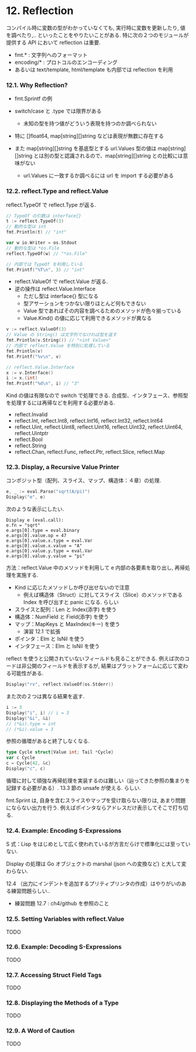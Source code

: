 # 12. Reflection
コンパイル時に変数の型がわかっていなくても, 実行時に変数を更新したり, 値を調べたり,.. といったことをやりたいことがある.
特に次の２つのモジュールが提供する API において reflection は重要.

- fmt.* : 文字列へのフォーマット
- encoding/* : プロトコルのエンコーディング
- あるいは text/template, html/template も内部では reflection を利用

### 12.1. Why Reflection?

- fmt.Sprintf の例
- switch/case と .type では限界がある
  - 未知の型を持つ値がどういう表現を持つのか調べられない

- 特に []float64, map[string][]string などは表現が無数に存在する
- また map[string][]string を基底型とする url.Values 型の値は map[string][]string とは別の型と認識されるので、map[string][]string との比較には意味がない
    - url.Values に一致するか調べるには url を import する必要がある

### 12.2. reflect.Type and reflect.Value

reflect.TypeOf で reflect.Type が返る.

```go
// TypeOf の引数は interface{}
t := reflect.TypeOf(3)
// 動的な型は int
fmt.Println(t) // "int"

var w io.Writer = os.Stdout
// 動的な型は *os.File
reflect.TypeOf(w) // "*os.File"

// 内部では TypeOf を利用している
fmt.Printf("%T\n", 3) // "int"
```

- reflect.ValueOf で reflect.Value が返る.
- 逆の操作は reflect.Value.Interface
  - ただし型は interface{} 型になる
  - 型アサーションをつかない限りほとんど何もできない
  - Value 型であればその内容を調べるためのメソッドが色々揃っている
  - Value.Kind() の値に応じて利用できるメソッドが異なる

```go
v := reflect.ValueOf(3)
// Value の String() は文字列でなければ型を返す
fmt.Println(v.String()) // "<int Value>"
// 内部で reflect.Value を特別に処理している
fmt.Println(v)
fmt.Printf("%v\n", v)

// reflect.Value.Interface
x := v.Interface()
i := x.(int)
fmt.Printf("%d\n", i) // "3"
```

Kind の値は有限なので switch で処理できる.
合成型、インタフェース、参照型を処理するには再帰などを利用する必要がある.

- reflect.Invalid
- reflect.Int, reflect.Int8, reflect.Int16, reflect.Int32, reflect.Int64
- reflect.Uint, reflect.Uint8, reflect.Uint16, reflect.Uint32, reflect.Uint64, reflect.Uintptr
- reflect.Bool
- reflect.String
- reflect.Chan, reflect.Func, reflect.Ptr, reflect.Slice, reflect.Map

### 12.3. Display, a Recursive Value Printer
コンポジット型（配列、スライス、マップ、構造体：４章）の処理.

```go
e, _ := eval.Parse("sqrt(A/pi)")
Display("e", e)
```

次のような表示にしたい.

```
Display e (eval.call):
e.fn = "sqrt"
e.args[0].type = eval.binary
e.args[0].value.op = 47
e.args[0].value.x.type = eval.Var
e.args[0].value.x.value = "A"
e.args[0].value.y.type = eval.Var
e.args[0].value.y.value = "pi"
```

方法：reflect.Value 中のメソッドを利用して e 内部の各要素を取り出し, 再帰処理を実施する.

- Kind に応じたメソッドしか呼び出せないので注意
  - 例えば構造体（Struct）に対してスライス（Slice）のメソッドである Index を呼び出すと panic になる. らしい
- スライスと配列：Len と Index(添字) を使う
- 構造体：NumField と Field(添字) を使う
- マップ：MapKeys と MaxIndex(キー) を使う
  - 演習 12.1 で拡張
- ポインタ：Elm と IsNil を使う
- インタフェース：Elm と IsNil を使う

reflect を使うと公開されていないフィールドも見ることができる.
例えば次のコードは非公開のフィールドを表示するが, 結果はプラットフォームに応じて変わる可能性がある.

```go
Display("rv", reflect.ValueOf(os.Stderr))
```

また次の２つは異なる結果を返す.

```go
i := 3
Display("i", i) // i = 3
Display("&i", &i)
// (*&i).type = int
// (*&i).value = 3
```

参照の循環があると終了しなくなる.

```go
type Cycle struct{Value int; Tail *Cycle}
var c Cycle
c = Cycle{42, &c}
Display("c", c)
```

循環に対して頑強な再帰処理を実装するのは難しい（辿ってきた参照の集まりを記録する必要がある）. 13.3 節の unsafe が使える. らしい.

fmt.Sprint は, 自身を含むスライスやマップを受け取らない限りは, あまり問題にならない出力を行う. 例えばポインタならアドレスだけ表示してそこで打ち切る.

### 12.4. Example: Encoding S-Expressions
S 式：Lisp をはじめとして広く使われているが方言だらけで標準化には至っていない.

Display の処理は Go オブジェクトの marshal (json への変換など) と大して変わらない.

12.4 （出力にインデントを追加するプリティプリンタの作成）はやりがいのある練習問題らしい..

- 練習問題 12.7 : ch4/github を参照のこと

### 12.5. Setting Variables with reflect.Value
TODO

### 12.6. Example: Decoding S-Expressions
TODO

### 12.7. Accessing Struct Field Tags
TODO

### 12.8. Displaying the Methods of a Type
TODO

### 12.9. A Word of Caution
TODO
